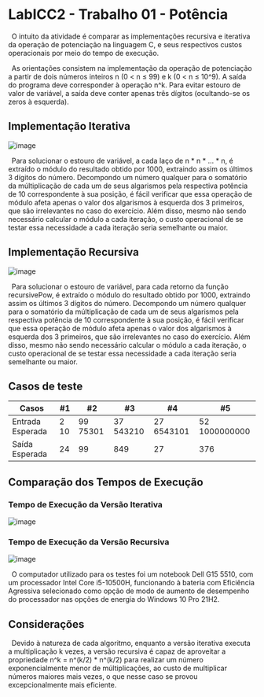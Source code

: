 # LabICC2 - Trabalho 01 - Potência

&ensp;O intuito da atividade é comparar as implementações recursiva e iterativa da operação de potenciação na linguagem C, e seus respectivos custos operacionais por meio do tempo de execução.

&ensp;As orientações consistem na implementação da operação de potenciação a partir de dois números inteiros n (0 < n ≤ 99) e k (0 < n ≤ 10^9). A saída do programa deve corresponder à operação n^k. Para evitar estouro de valor de variável, a saída deve conter apenas três dígitos (ocultando-se os zeros à esquerda).

## Implementação Iterativa

![image](https://user-images.githubusercontent.com/106783009/191133682-387c5718-6be5-4670-933a-a8d3a88fd2c2.png)

&ensp;Para solucionar o estouro de variável, a cada laço de n * n * ... * n, é extraído o módulo do resultado obtido por 1000, extraindo assim os últimos 3 dígitos do número. Decompondo um número qualquer para o somatório da múltiplicação de cada um de seus algarismos pela respectiva potência de 10 correspondente à sua posição, é fácil verificar que essa operação de módulo afeta apenas o valor dos algarismos à esquerda dos 3 primeiros, que são irrelevantes no caso do exercício. Além disso, mesmo não sendo necessário calcular o módulo a cada iteração, o custo operacional de se testar essa necessidade a cada iteração seria semelhante ou maior.
  
## Implementação Recursiva

![image](https://user-images.githubusercontent.com/106783009/191134629-151001d6-57d7-4fc1-a432-5cf030611dc0.png)

&ensp;Para solucionar o estouro de variável, para cada retorno da função recursivePow, é extraído o módulo do resultado obtido por 1000, extraindo assim os últimos 3 dígitos do número. Decompondo um número qualquer para o somatório da múltiplicação de cada um de seus algarismos pela respectiva potência de 10 correspondente à sua posição, é fácil verificar que essa operação de módulo afeta apenas o valor dos algarismos à esquerda dos 3 primeiros, que são irrelevantes no caso do exercício. Além disso, mesmo não sendo necessário calcular o módulo a cada iteração, o custo operacional de se testar essa necessidade a cada iteração seria semelhante ou maior.
  
## Casos de teste

| Casos            | #1    | #2       | #3        | #4         | #5            |
| ---------------- | ----- | -------- | --------- | ---------- | ------------- |
| Entrada Esperada | 2 10  | 99 75301 | 37 543210 | 27 6543101 | 52 1000000000 |
| Saída Esperada   | 24    | 99       | 849       | 27         | 376           |

## Comparação dos Tempos de Execução

### Tempo de Execução da Versão Iterativa
![image](https://user-images.githubusercontent.com/106783009/191138358-40740fd1-10a9-46d8-9175-aa8c2a5eecf7.png)

### Tempo de Execução da Versão Recursiva
![image](https://user-images.githubusercontent.com/106783009/191136530-72e19b85-fed7-4de9-88a1-81f2412b4249.png)

&ensp;O computador utilizado para os testes foi um notebook Dell G15 5510, com um processador Intel Core i5-10500H, funcionando à bateria com Eficiência Agressiva selecionado como opção de modo de aumento de desempenho do processador nas opções de energia do Windows 10 Pro 21H2.

## Considerações

&ensp;Devido à natureza de cada algoritmo, enquanto a versão iterativa executa a multiplicação k vezes, a versão recursiva é capaz de aproveitar a propriedade n^k = n^(k/2) * n^(k/2) para realizar um número exponencialmente menor de múltiplicações, ao custo de multiplicar números maiores mais vezes, o que nesse caso se provou excepcionalmente mais eficiente.
